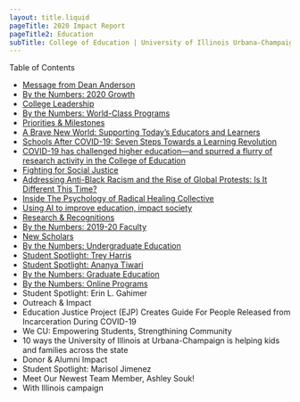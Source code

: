 ```yaml
---
layout: title.liquid
pageTitle: 2020 Impact Report
pageTitle2: Education
subTitle: College of Education | University of Illinois Urbana-Champaign
---
```

Table of Contents

* [Message from Dean Anderson](message-from-dean-anderson)
* [By the Numbers: 2020 Growth](2020-growth)
* [College Leadership](college-leadership)
* [By the Numbers: World-Class Programs](world-class-programs)
* [Priorities & Milestones](priorities-milestones)
* [A Brave New World: Supporting Today’s Educators and Learners](a-brave-new-world)
* [Schools After COVID-19: Seven Steps Towards a Learning Revolution](schools-after-covid-19)
* [COVID-19 has challenged higher education—and spurred a flurry of research activity in the College of Education](covid-19)
* [Fighting for Social Justice](fighting-for-social-justice)
* [Addressing Anti-Black Racism and the Rise of Global Protests: Is It Different This Time?](addressing-anti-black-racism)
* [Inside The Psychology of Radical Healing Collective](inside-the-psychology-of-radical-heading-collective)
* [Using AI to improve education, impact society](using-ai-to-improve-education)
* [Research & Recognitions](research-and-recognitions)
* [By the Numbers: 2019-20 Faculty](2019-20-faculty)
* [New Scholars](new-scholars)
* [By the Numbers: Undergraduate Education](undergraduate-education)
* [Student Spotlight: Trey Harris](trey-harris)
* [Student Spotlight: Ananya Tiwari](ananya-tiwari)
* [By the Numbers: Graduate Education](graduate-education)
* [By the Numbers: Online Programs](online-programs)
* Student Spotlight: Erin L. Gahimer
* Outreach & Impact
* Education Justice Project (EJP) Creates Guide For People Released from Incarceration During COVID-19
* We CU: Empowering Students, Strengthining Community
* 10 ways the University of Illinois at Urbana-Champaign is helping kids and families across the state
* Donor & Alumni Impact
* Student Spotlight: Marisol Jimenez
* Meet Our Newest Team Member, Ashley Souk!
* With Illinois campaign
